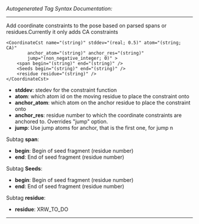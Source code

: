 _Autogenerated Tag Syntax Documentation:_

---
Add coordinate constraints to the pose based on parsed spans or residues.Currently it only adds CA constraints

```
<CoordinateCst name="(string)" stddev="(real; 0.5)" atom="(string; CA)"
        anchor_atom="(string)" anchor_res="(string)"
        jump="(non_negative_integer; 0)" >
    <span begin="(string)" end="(string)" />
    <Seeds begin="(string)" end="(string)" />
    <residue residue="(string)" />
</CoordinateCst>
```

-   **stddev**: stedev for the constraint function
-   **atom**: which atom id on the moving residue to place the constraint onto
-   **anchor_atom**: which atom on the anchor residue to place the constraint onto
-   **anchor_res**: residue number to which the coordinate constraints are anchored to. Overrides "jump" option.
-   **jump**: Use jump atoms for anchor, that is the first one, for jump n


Subtag **span**:   

-   **begin**: Begin of seed fragment (residue number)
-   **end**: End of seed fragment (residue number)

Subtag **Seeds**:   

-   **begin**: Begin of seed fragment (residue number)
-   **end**: End of seed fragment (residue number)

Subtag **residue**:   

-   **residue**: XRW_TO_DO

---
